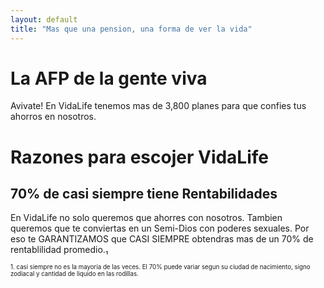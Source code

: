 ```yaml
---
layout: default
title: "Mas que una pension, una forma de ver la vida"
---
```


# La AFP de la gente viva

Avivate! En VidaLife tenemos mas de 3,800 planes para que confies tus ahorros en nosotros.

# Razones para escojer VidaLife

## 70% de casi siempre tiene Rentabilidades

En VidaLife no solo queremos que ahorres con nosotros. Tambien queremos que te conviertas en un Semi-Dios con poderes sexuales. Por eso te GARANTIZAMOS que CASI SIEMPRE obtendras mas de un 70% de rentablilidad promedio.₁

<sup><sub> 1. casi siempre no es la mayoria de las veces. El 70% puede variar segun su ciudad de nacimiento, signo zodiacal y cantidad de liquido en las rodillas.</sub></sup>